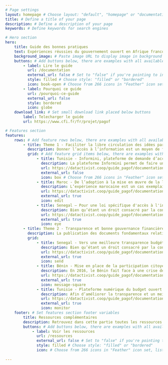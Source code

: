```yaml
---
# Page settings
layout: homepage # Choose layout: "default", "homepage" or "documentation-archive"
title: # Define a title of your page
description: # Define a description of your page
keywords: # Define keywords for search engines

# Hero section
hero:
    title: Guide des bonnes pratiques
    text: Expériences réussies du gouvernement ouvert en Afrique francophone
    background_image: # Paste image URL to display image in background of hero section
    buttons: # Add buttons below, there are examples with all available options
        - label: Lire le guide
          url: /documentation
          external_url: false # Set to "false" if you're pointing to inner page
          style: filled # Choose style: "filled" or "bordered"
          icon: book-open # Choose from 266 icons in "Feather" icon set, list of all icons is available here - https://feathericons.com
        - label: Pourquoi ce guide
          url: /pourquoi-ce-guide
          external_url: false
          style: bordered
          icon: globe
    download_link: # Set small download link placed below buttons
        label: Telecharger le guide
        url: https://www.cfi.fr/fr/projet/pagof

# Features section
features:
    rows: # Add feature rows below, there are examples with all available options
        - title: Theme 1 - Faciliter la libre circulation des idées par le droit d’accès à l’information
          description: Donner l’accès à l’information est un moyen de favoriser la transparence, l’intégrité et la redevabilité ainsi que l’ouverture des données. L’accès à l’information constitue l’un des quatre critères d’éligibilité au PGO.
          grid: # Add feature grid items below, there are examples with all available options
              - title: Tunisie - Informini, plateforme de demande d’accès à l’information 
                description: La plateforme Informini permet de faire une demande d’accès simplifiée à des informations détenues par une organisation publique tunisienne.
                url: https://datactivist.coop/guide_pagof/documentation/1-tunisie-informini-plateforme-acces-information/
                external_url: false
                icon: box # Choose from 266 icons in "Feather" icon set, list of all icons is available here - https://feathericons.com
              - title: Maroc - De l’adoption à la mise en œuvre de la loi d'accès à l'information
                description: L’expérience marocaine est un cas exemplaire de par la consultation permanente de la société civile tout au long du processus de construction de la loi d’accès à l’information.
                url: https://datactivist.coop/guide_pagof/documentation/1-Maroc-loi-acces-information/
                external_url: true
                icon: edit
              - title: Senegal — Pour une loi spécifique d'accès à l'information
                description: Bien qu’étant un droit consacré par la constitution sénégalaise, l’accès à l’information ne fait pas l’objet d’une loi spécifique dans le pays.
                url: https://datactivist.coop/guide_pagof/documentation/1-senegal-rendre-effectif-droit-acces-information/
                external_url: true
                icon: eye
        - title: Theme 2 - Transparence et bonne gouvernance financière
          description: La publication des documents fondamentaux relatifs à la dépense publique et leur mise à jour régulière constituent les éléments de base d'un système budgétaire responsable, transparent et ouvert. Il s’agit d’un des critères d’éligibilité essentiel pour l’adhésion au PGO.
          grid:
              - title: Senegal - Vers une meilleure transparence budgétaire et financière
                description: Bien qu’étant un droit consacré par la constitution sénégalaise, l’accès à l’information ne fait pas l’objet d’une loi spécifique dans le pays.
                url: https://datactivist.coop/guide_pagof/documentation/2-Senegal-transparence-budgetaire-financiere/
                external_url: true
                icon: send
              - title: Bénin - Mise en place de la participation citoyenne dans le budget de l'État
                description: En 2016, le Bénin fait face à une crise de confiance entre citoyens et gouvernement. Découvrez comment la Direction du Budget y fit face en inaugurant un processus de participation citoyenne.
                url: https://datactivist.coop/guide_pagof/documentation/2-Benin-participation-citoyenne-au-budget-de-Etat/
                external_url: true
                icon: message-square
              - title: Tunisie - Plateforme numérique du budget ouvert Mizaniatouna 
                description: Afin d’améliorer la transparence et un meilleur accès à l’information et aux données sur les dépenses publiques, le Ministère des Finances tunisien a lancé le portail Mizaniatouna (notre budget).
                url: https://datactivist.coop/guide_pagof/documentation/2-Tunisie-portail-open-data-Mizaniatouna/
                external_url: true
                icon: monitor
    footer: # Set features section footer variables
        title: Ressources complémentaires
        description: Retrouvez dans cette partie toutes les ressources évoquées et partagées pendant le séminaire (présentations PowerPoint, liens utiles, rapports, documents, outils..) ainsi que des outils d'animation, et le livret du participant.
        buttons: # Add buttons below, there are examples with all available options
            - label: Voir les ressources
              url: /ressources
              external_url: false # Set to "false" if you're pointing to inner page
              style: filled # Choose style: "filled" or "bordered"
              icon: # Choose from 266 icons in "Feather" icon set, list of all icons is available here - https://feathericons.com 
              
---
```

